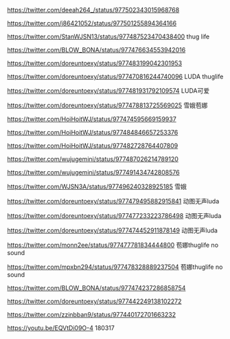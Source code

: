 https://twitter.com/deeah264_/status/977502343015968768

https://twitter.com/j86421052/status/977501255894364166

https://twitter.com/StanWJSN13/status/977487523470438400  thug life

https://twitter.com/BLOW_BONA/status/977476634553942016

https://twitter.com/doreuntoexy/status/977483199042301953

https://twitter.com/doreuntoexy/status/977470816244740096  LUDA thuglife

https://twitter.com/doreuntoexy/status/977481931792109574  LUDA可爱

https://twitter.com/doreuntoexy/status/977478813725569025  雪娥苞娜

https://twitter.com/HoiHoitWJ/status/977474595669159937

https://twitter.com/HoiHoitWJ/status/977484846657253376

https://twitter.com/HoiHoitWJ/status/977482728764407809

https://twitter.com/wujugemini/status/977487026214789120

https://twitter.com/wujugemini/status/977491434742808576

https://twitter.com/WJSN3A/status/977496240328925185  雪娥



https://twitter.com/doreuntoexy/status/977479495882915841  动图无声luda

https://twitter.com/doreuntoexy/status/977477233223786498  动图无声luda

https://twitter.com/doreuntoexy/status/977474452911878149  动图无声luda

https://twitter.com/monn2ee/status/977477781834444800 苞娜thuglife no sound

https://twitter.com/mpxbn294/status/977478328889237504  苞娜thuglife no sound

https://twitter.com/BLOW_BONA/status/977474237286858754

https://twitter.com/doreuntoexy/status/977442249138102272

https://twitter.com/zzinbban9/status/977440172701663232


https://youtu.be/EQVtDi09O-4   180317


